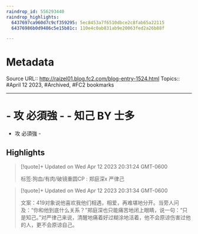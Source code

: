 ```yaml
---
raindrop_id: 556293440
raindrop_highlights:
  6437697ca960d7c9cf359295: 5ec8453a7f6510dbce2c8fab65a22115
  64376986b0d9486c5e15b81c: 110e4c0ab831ab9e20063fed2a26b88f

---
```


# Metadata
Source URL:: http://raizel01.blog.fc2.com/blog-entry-1524.html
Topics:: #April 12 2023, #Archived, #FC2 bookmarks

---
# - 攻 必須強 - - 知己 BY 士多

- 攻 必須強 -

## Highlights

> [!quote]+ Updated on Wed Apr 12 2023 20:31:24 GMT-0600
>
> 标签:狗血/有肉/破镜重圆CP : 郑庭深x 严律己

> [!quote]+ Updated on Wed Apr 12 2023 20:31:34 GMT-0600
>
> 文案：419对象说他喜欢我他们相遇，相爱，再难堪地分开。当旁人问及：“你和他到底什么关系？”郑庭深也只能痛苦地闭上眼睛，说一句：“只是知己。”对严律己来说，清醒地痛着好过糊涂地活着，他不会原谅伤害过他的人，更不会原谅自己。
